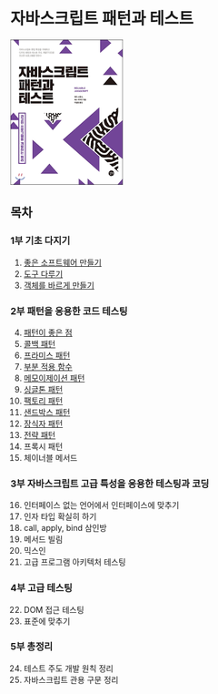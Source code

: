 # 자바스크립트 패턴과 테스트 

![Cover](assets/cover.png)

## 목차

### 1부 기초 다지기
1. [좋은 소프트웨어 만들기](./1부_기초_다지기/01_좋은_소프트웨어_만들기.md)
2. [도구 다루기](./1부_기초_다지기/02_도구_다루기.md)
3. [객체를 바르게 만들기](./1부_기초_다지기/03_객체를_바르게_만들기.md)

### 2부 패턴을 응용한 코드 테스팅
4. [패턴이 좋은 점](./2부_패턴을_응용한_코드_테스팅/04_패턴이_좋은_점.md)
5. [콜백 패턴](./2부_패턴을_응용한_코드_테스팅/05_콜백_패턴.md)
6. [프라미스 패턴](./2부_패턴을_응용한_코드_테스팅/06_프라미스_패턴.md)
7. [부분 적용 함수](./2부_패턴을_응용한_코드_테스팅/07_부분_적용_함수.md)
8. [메모이제이션 패턴](./2부_패턴을_응용한_코드_테스팅/08_메모이제이션_패턴.md)
9. [싱글톤 패턴](./2부_패턴을_응용한_코드_테스팅/09_싱글톤_패턴.md)
10. [팩토리 패턴](./2부_패턴을_응용한_코드_테스팅/10_팩토리_패턴.md)
11. [샌드박스 패턴](./2부_패턴을_응용한_코드_테스팅/11_샌드박스_패턴.md)
12. [장식자 패턴](./2부_패턴을_응용한_코드_테스팅/12_장식자_패턴.md)
13. [전략 패턴](./2부_패턴을_응용한_코드_테스팅/13_전략_패턴.md)
14. 프록시 패턴
15. 체이너블 메서드

### 3부 자바스크립트 고급 특성을 응용한 테스팅과 코딩
16. 인터페이스 없는 언어에서 인터페이스에 맞추기
17. 인자 타입 확실히 하기
18. call, apply, bind 삼인방
19. 메서드 빌림
20. 믹스인
21. 고급 프로그램 아키텍처 테스팅

### 4부 고급 테스팅
22. DOM 접근 테스팅
23. 표준에 맞추기

### 5부 총정리
24. 테스트 주도 개발 원칙 정리
25. 자바스크립트 관용 구문 정리
